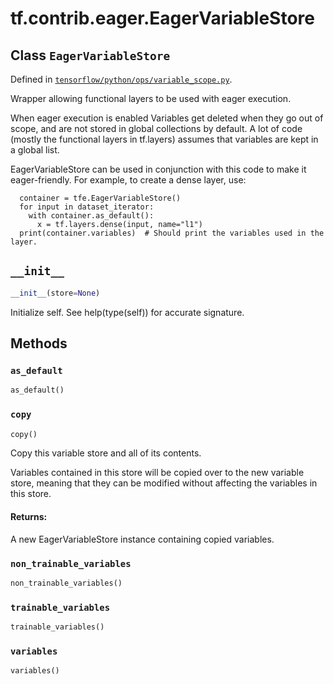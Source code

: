 <div itemscope itemtype="http://developers.google.com/ReferenceObject">
<meta itemprop="name" content="tf.contrib.eager.EagerVariableStore" />
<meta itemprop="path" content="Stable" />
<meta itemprop="property" content="__init__"/>
<meta itemprop="property" content="as_default"/>
<meta itemprop="property" content="copy"/>
<meta itemprop="property" content="non_trainable_variables"/>
<meta itemprop="property" content="trainable_variables"/>
<meta itemprop="property" content="variables"/>
</div>

# tf.contrib.eager.EagerVariableStore

## Class `EagerVariableStore`





Defined in [`tensorflow/python/ops/variable_scope.py`](/code/stable/tensorflow/python/ops/variable_scope.py).

Wrapper allowing functional layers to be used with eager execution.

When eager execution is enabled Variables get deleted when they go out of
scope, and are not stored in global collections by default. A lot of code
(mostly the functional layers in tf.layers) assumes that variables are kept in
a global list.

EagerVariableStore can be used in conjunction with this code to make it
eager-friendly. For example, to create a dense layer, use:

```
  container = tfe.EagerVariableStore()
  for input in dataset_iterator:
    with container.as_default():
      x = tf.layers.dense(input, name="l1")
  print(container.variables)  # Should print the variables used in the layer.
```

<h2 id="__init__"><code>__init__</code></h2>

``` python
__init__(store=None)
```

Initialize self.  See help(type(self)) for accurate signature.



## Methods

<h3 id="as_default"><code>as_default</code></h3>

``` python
as_default()
```



<h3 id="copy"><code>copy</code></h3>

``` python
copy()
```

Copy this variable store and all of its contents.

Variables contained in this store will be copied over to the new variable
store, meaning that they can be modified without affecting the variables in
this store.

#### Returns:

A new EagerVariableStore instance containing copied variables.

<h3 id="non_trainable_variables"><code>non_trainable_variables</code></h3>

``` python
non_trainable_variables()
```



<h3 id="trainable_variables"><code>trainable_variables</code></h3>

``` python
trainable_variables()
```



<h3 id="variables"><code>variables</code></h3>

``` python
variables()
```





